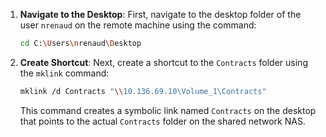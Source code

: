
1. **Navigate to the Desktop**: First, navigate to the desktop folder of the user `nrenaud` on the remote machine using the command:

   ```sh
   cd C:\Users\nrenaud\Desktop
   ```

2. **Create Shortcut**: Next, create a shortcut to the `Contracts` folder using the `mklink` command:

   ```sh
   mklink /d Contracts "\\10.136.69.10\Volume_1\Contracts"
   ```

   This command creates a symbolic link named `Contracts` on the desktop that points to the actual `Contracts` folder on the shared network NAS.
